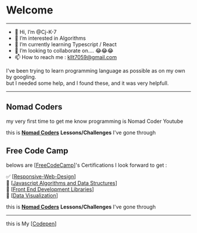 # Welcome
<hr>  

- 👋 Hi, I’m @Cj-K-7
- 👀 I’m interested in Algorithms
- 🌱 I’m currently learning Typescript / React
- 💞️ I’m looking to collaborate on.... 😂😂😂
- 📫 How to reach me : kllt7059@gmail.com

I've been trying to learn programming language as possible as on my own by googling.  
but I needed some help, and I found these, and it was very helpfull.
<hr>

## Nomad Coders

my very first time to get me know programming is Nomad Coder Youtube

this is 
**[Nomad Coders](https://nomadcoders.co/users/kllt7059)** 
**Lessons/Challenges** I've gone through

## Free Code Camp

belows are [[FreeCodeCamp](https://www.freecodecamp.org/)]'s Certifications I look forward to get :  
  
✅ [[Responsive-Web-Design](https://www.freecodecamp.org/certification/AFK69/responsive-web-design)]  
🔲 [[Javascript Algorithms and Data Structures](https://www.freecodecamp.org/certification/AFK69)]  
🔲 [[Front End Development Libraries](https://www.freecodecamp.org/certification/AFK69)]  
🔲 [[Data Visualization](https://www.freecodecamp.org/certification/AFK69)]  

this is 
**[Nomad Coders](https://nomadcoders.co/users/kllt7059)** 
**Lessons/Challenges** I've gone through

<hr>

this is My [[Codepen](https://codepen.io/cj-k-7)]
<!---
Cj-K-7/Cj-K-7 is a ✨ special ✨ repository because its `README.md` (this file) appears on your GitHub profile.
You can click the Preview link to take a look at your changes.
--->
